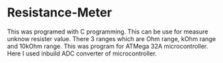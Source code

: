 # Resistance-Meter
This was programed with C programming. This can be use for measure unknow resister value. There 3 ranges which are Ohm range, kOhm range and 10kOhm range.  This was program for ATMega 32A microcontroller. Here I used inbuild ADC converter of microcontroller. 
